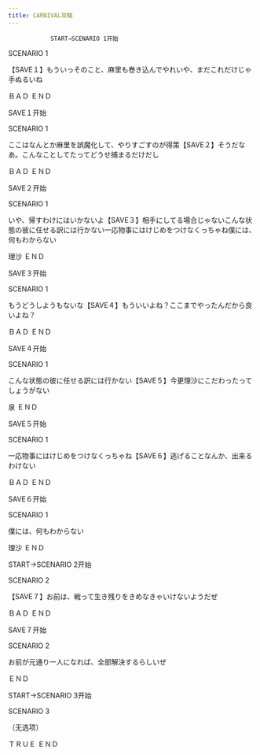 ```yaml
---
title: CARNIVAL攻略
---
```


                START→SCENARIO 1开始

SCENARIO 1

【SAVE１】もういっそのこと、麻里も巻き込んでやれいや、まだこれだけじゃ手ぬるいね

ＢＡＤ ＥＮＤ

SAVE１开始

SCENARIO 1

ここはなんとか麻里を誤魔化して、やりすごすのが得策【SAVE２】そうだなあ。こんなことしてたってどうせ捕まるだけだし

ＢＡＤ ＥＮＤ

SAVE２开始

SCENARIO 1

いや、帰すわけにはいかないよ【SAVE３】相手にしてる場合じゃないこんな状態の彼に任せる訳には行かない一応物事にはけじめをつけなくっちゃね僕には、何もわからない

理沙 ＥＮＤ

SAVE３开始

SCENARIO 1

もうどうしようもないな【SAVE４】もういいよね？ここまでやったんだから良いよね？

ＢＡＤ ＥＮＤ

SAVE４开始

SCENARIO 1

こんな状態の彼に任せる訳には行かない【SAVE５】今更理沙にこだわったってしょうがない

泉 ＥＮＤ

SAVE５开始

SCENARIO 1

一応物事にはけじめをつけなくっちゃね【SAVE６】逃げることなんか、出来るわけない

ＢＡＤ ＥＮＤ

SAVE６开始

SCENARIO 1

僕には、何もわからない

理沙 ＥＮＤ

START→SCENARIO 2开始

SCENARIO 2

【SAVE７】お前は、戦って生き残りをきめなきゃいけないようだぜ

ＢＡＤ ＥＮＤ

SAVE７开始

SCENARIO 2

お前が元通り一人になれば、全部解決するらしいぜ

ＥＮＤ

START→SCENARIO 3开始

SCENARIO 3

（无选项）

ＴＲＵＥ ＥＮＤ
              
